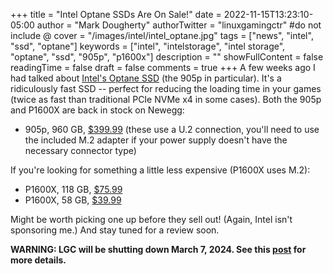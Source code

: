 +++
title = "Intel Optane SSDs Are On Sale!"
date = 2022-11-15T13:23:10-05:00
author = "Mark Dougherty"
authorTwitter = "linuxgamingctr" #do not include @
cover = "/images/intel/intel_optane.jpg"
tags = ["news", "intel", "ssd", "optane"]
keywords = ["intel", "intelstorage", "intel storage", "optane", "ssd", "905p", "p1600x"]
description = ""
showFullContent = false
readingTime = false
draft = false
comments = true
+++
A few weeks ago I had talked about [Intel's Optane SSD](https://linuxgamingcentral.com/posts/intel-optane-905p-ssd-first-impressions/) (the 905p in particular). It's a ridiculously fast SSD -- perfect for reducing the loading time in your games (twice as fast than traditional PCIe NVMe x4 in some cases). Both the 905p and P1600X are back in stock on Newegg:

- 905p, 960 GB, [$399.99](https://www.newegg.com/intel-optane-ssd-905p-series-960gb/p/N82E16820167463?Item=N82E16820167463) (these use a U.2 connection, you'll need to use the included M.2 adapter if your power supply doesn't have the necessary connector type)

If you're looking for something a little less expensive (P1600X uses M.2):
- P1600X, 118 GB, [$75.99](https://www.newegg.com/intel-optane-ssd-p1600x-118gb/p/1Z4-009F-00621)
- P1600X, 58 GB, [$39.99](https://www.newegg.com/intel-optane-ssd-p1600x-58gb/p/20-167-488)

Might be worth picking one up before they sell out! (Again, Intel isn't sponsoring me.) And stay tuned for a review soon.

**WARNING: LGC will be shutting down March 7, 2024. See this [post](https://linuxgamingcentral.com/posts/the-end-of-lgc/) for more details.**
